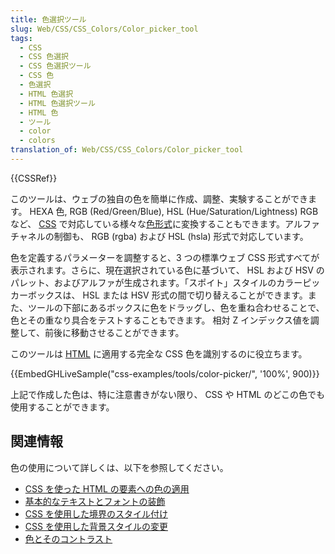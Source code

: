 ```yaml
---
title: 色選択ツール
slug: Web/CSS/CSS_Colors/Color_picker_tool
tags:
  - CSS
  - CSS 色選択
  - CSS 色選択ツール
  - CSS 色
  - 色選択
  - HTML 色選択
  - HTML 色選択ツール
  - HTML 色
  - ツール
  - color
  - colors
translation_of: Web/CSS/CSS_Colors/Color_picker_tool
---
```

{{CSSRef}}

このツールは、ウェブの独自の色を簡単に作成、調整、実験することができます。 HEXA 色, RGB (Red/Green/Blue), HSL (Hue/Saturation/Lightness) RGB など、 [CSS](/ja/docs/Web/CSS) で対応している様々な[色形式](/ja/docs/Web/CSS/color_value)に変換することもできます。アルファチャネルの制御も、 RGB (rgba) および HSL (hsla) 形式で対応しています。

色を定義するパラメーターを調整すると、3 つの標準ウェブ CSS 形式すべてが表示されます。さらに、現在選択されている色に基づいて、 HSL および HSV のパレット、およびアルファが生成されます。「スポイト」スタイルのカラーピッカーボックスは、 HSL または HSV 形式の間で切り替えることができます。また、ツールの下部にあるボックスに色をドラッグし、色を重ね合わせることで、色とその重なり具合をテストすることもできます。 相対 Z インデックス値を調整して、前後に移動させることができます。

このツールは [HTML](/ja/docs/Web/HTML) に適用する完全な CSS 色を識別するのに役立ちます。

{{EmbedGHLiveSample("css-examples/tools/color-picker/", '100%', 900)}}

上記で作成した色は、特に注意書きがない限り、 CSS や HTML のどこの色でも使用することができます。

## 関連情報

色の使用について詳しくは、以下を参照してください。

- [CSS を使った HTML の要素への色の適用](/ja/docs/Web/HTML/Applying_color)
- [基本的なテキストとフォントの装飾](/ja/docs/Learn/CSS/Styling_text/Fundamentals)
- [CSS を使用した境界のスタイル付け](/ja/docs/Learn/CSS/Building_blocks/Backgrounds_and_borders)
- [CSS を使用した背景スタイルの変更](/ja/docs/Learn/CSS/Building_blocks/Backgrounds_and_borders)
- [色とそのコントラスト](/ja/docs/Learn/Accessibility/CSS_and_JavaScript#color_and_color_contrast)
